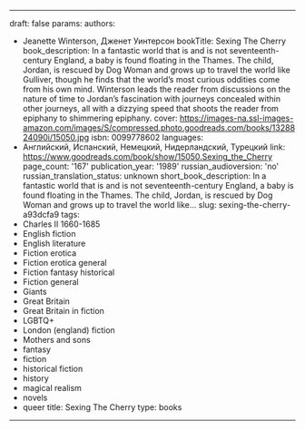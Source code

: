 ---
draft: false
params:
  authors:
  - Jeanette Winterson, Дженет Уинтерсон
  bookTitle: Sexing The Cherry
  book_description: In a fantastic world that is and is not seventeenth-century England,
    a baby is found floating in the Thames. The child, Jordan, is rescued by Dog Woman
    and grows up to travel the world like Gulliver, though he finds that the world’s
    most curious oddities come from his own mind. Winterson leads the reader from
    discussions on the nature of time to Jordan’s fascination with journeys concealed
    within other journeys, all with a dizzying speed that shoots the reader from epiphany
    to shimmering epiphany.
  cover: https://images-na.ssl-images-amazon.com/images/S/compressed.photo.goodreads.com/books/1328824090i/15050.jpg
  isbn: 0099778602
  languages:
  - Английский, Испанский, Немецкий, Нидерландский, Турецкий
  link: https://www.goodreads.com/book/show/15050.Sexing_the_Cherry
  page_count: '167'
  publication_year: '1989'
  russian_audioversion: 'no'
  russian_translation_status: unknown
  short_book_description: In a fantastic world that is and is not seventeenth-century
    England, a baby is found floating in the Thames. The child, Jordan, is rescued
    by Dog Woman and grows up to travel the world like...
  slug: sexing-the-cherry-a93dcfa9
  tags:
  - Charles II 1660-1685
  - English fiction
  - English literature
  - Fiction erotica
  - Fiction erotica general
  - Fiction fantasy historical
  - Fiction general
  - Giants
  - Great Britain
  - Great Britain in fiction
  - LGBTQ+
  - London (england) fiction
  - Mothers and sons
  - fantasy
  - fiction
  - historical fiction
  - history
  - magical realism
  - novels
  - queer
title: Sexing The Cherry
type: books
------
